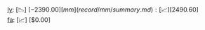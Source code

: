 [ly](record/ly/summary.md): [📉] [$-2390.00]  
[mm](record/mm/summary.md): [📈] [$2490.60]  
[fa](record/fa/summary.md): [📈] [$0.00]  
